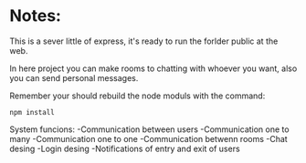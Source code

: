 # Notes:

This is a sever little of express, it's ready to run the forlder public at the web.

In here project you can make rooms to chatting with whoever you want, also you can send personal messages.

Remember your should rebuild the node moduls with the command: 

```
npm install
```

System funcions:
  -Communication between users
  -Communication one to many
  -Communication one to one
  -Communication betwenn rooms
  -Chat desing
  -Login desing
  -Notifications of entry and exit of users
